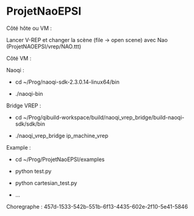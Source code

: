 # ProjetNaoEPSI

Côté hôte ou VM :

Lancer V-REP et changer la scène (file -> open scene) avec Nao (ProjetNAOEPSI/vrep/NAO.ttt)

Côté VM :

Naoqi : 

* cd ~/Prog/naoqi-sdk-2.3.0.14-linux64/bin

* ./naoqi-bin

Bridge VREP : 

* cd ~/Prog/qibuild-workspace/build/naoqi_vrep_bridge/build-naoqi-sdk/sdk/bin

* ./naoqi_vrep_bridge ip_machine_vrep

Example :

* cd ~/Prog/ProjetNaoEPSI/examples

* python test.py

* python cartesian_test.py

* ...

Choregraphe : 457d-1533-542b-551b-6f13-4435-602e-2f10-5e41-5846
